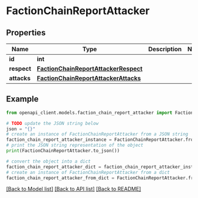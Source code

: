 # FactionChainReportAttacker


## Properties

Name | Type | Description | Notes
------------ | ------------- | ------------- | -------------
**id** | **int** |  | 
**respect** | [**FactionChainReportAttackerRespect**](FactionChainReportAttackerRespect.md) |  | 
**attacks** | [**FactionChainReportAttackerAttacks**](FactionChainReportAttackerAttacks.md) |  | 

## Example

```python
from openapi_client.models.faction_chain_report_attacker import FactionChainReportAttacker

# TODO update the JSON string below
json = "{}"
# create an instance of FactionChainReportAttacker from a JSON string
faction_chain_report_attacker_instance = FactionChainReportAttacker.from_json(json)
# print the JSON string representation of the object
print(FactionChainReportAttacker.to_json())

# convert the object into a dict
faction_chain_report_attacker_dict = faction_chain_report_attacker_instance.to_dict()
# create an instance of FactionChainReportAttacker from a dict
faction_chain_report_attacker_from_dict = FactionChainReportAttacker.from_dict(faction_chain_report_attacker_dict)
```
[[Back to Model list]](../README.md#documentation-for-models) [[Back to API list]](../README.md#documentation-for-api-endpoints) [[Back to README]](../README.md)


